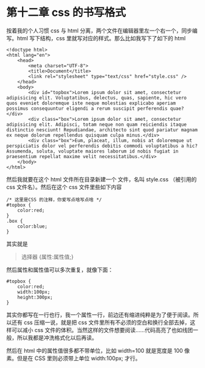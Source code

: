 第十二章 css 的书写格式
===

按着我的个人习惯 css 与 html 分离，两个文件在编辑器里左一个右一个，同步编写。html 写下结构，css 里就写对应的样式。那么比如我写下了如下的 html

	<!doctype html>
	<html lang="en">
		<head>
			<meta charset="UTF-8">
			<title>Document</title>
			<link rel="stylesheet" type="text/css" href="style.css" />
		</head>
		<body>
			<div id="topbox">Lorem ipsum dolor sit amet, consectetur adipisicing elit. Voluptatibus, delectus, quas, sapiente, hic vero quos eveniet doloremque iste neque molestias explicabo aperiam possimus consequuntur eligendi a rerum suscipit perferendis quae?</div>
			<div class="box">Lorem ipsum dolor sit amet, consectetur adipisicing elit. Adipisci, totam neque non quam reiciendis itaque distinctio nesciunt! Repudiandae, architecto sint quod pariatur magnam ex neque dolorum repellendus quisquam culpa minus.</div>
			<div class="box">Eum, placeat, illum, nobis at doloremque ut perspiciatis dolor vel perferendis debitis commodi voluptatibus a hic? Assumenda, soluta, voluptate maiores laborum id nobis fugiat in praesentium repellat maxime velit necessitatibus.</div>
		</body>
	</html>

然后我就要在这个 html 文件所在目录新建一个 文件，名叫 style.css （被引用的 css 文件名）。然后在这个 css 文件里些如下内容

	/* 这里是CSS 的注释，你爱写点啥写点啥 */
	#topbox {
		color:red;
	}
	.box {
		color:blue;
	}

其实就是

> 选择器 {属性:属性值;}

然后属性和属性值可以多次重复，就像下面：

	#topbox {
		color:red;
		width:100px;
		height:300px;
	}

其实你都写在一行也行，我一个属性一行，前边还有缩进纯粹是为了便于阅读。所以还有 css 压缩一说，就是把 css 文件里所有不必须的空白和换行全部去掉，这样可以减小 css 文件的体积。当然这样的文件想要阅读……代码高亮了也如线团一般，所以我都是冲洗格式化以后再读。

然后在 html 中的属性值很多都不带单位，比如 width=100 就是宽度是 100 像素。但是在 CSS 里则必须带上单位 width:100px; 才行。